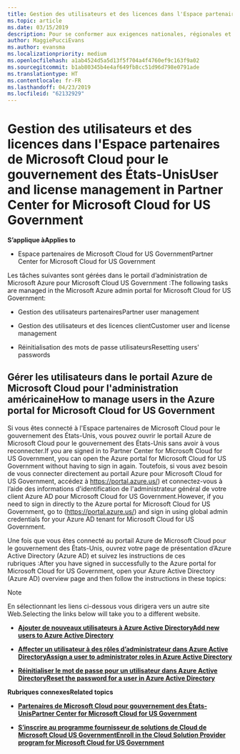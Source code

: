 ```yaml
---
title: Gestion des utilisateurs et des licences dans l'Espace partenaires de Microsoft Cloud pour le gouvernement des États-Unis | Espace partenaires de Microsoft Cloud pour le gouvernement des États-Unis
ms.topic: article
ms.date: 03/15/2019
description: Pour se conformer aux exigences nationales, régionales et sectorielles qui régissent la collecte et l’utilisation des données personnelles, les fonctionnalités de gestion des utilisateurs ne sont pas disponibles dans l'Espace partenaires de Microsoft Cloud pour le gouvernement des États-Unis. Ajoutez et gérez plutôt les utilisateurs dans le portail Azure de Microsoft Cloud pour le gouvernement des États-Unis.
author: MaggiePucciEvans
ms.author: evansma
ms.localizationpriority: medium
ms.openlocfilehash: a1ab4524d5a5d13f5f704a4f4760ef9c163f9a02
ms.sourcegitcommit: b1ab80345b4e4af649fb8cc51d96d798e0791ade
ms.translationtype: HT
ms.contentlocale: fr-FR
ms.lasthandoff: 04/23/2019
ms.locfileid: "62132929"
---
```

# <a name="user-and-license-management-in-partner-center-for-microsoft-cloud-for-us-government"></a><span data-ttu-id="61be7-104">Gestion des utilisateurs et des licences dans l'Espace partenaires de Microsoft Cloud pour le gouvernement des États-Unis</span><span class="sxs-lookup"><span data-stu-id="61be7-104">User and license management in Partner Center for Microsoft Cloud for US Government</span></span>

<span data-ttu-id="61be7-105">**S’applique à**</span><span class="sxs-lookup"><span data-stu-id="61be7-105">**Applies to**</span></span>

-  <span data-ttu-id="61be7-106">Espace partenaires de Microsoft Cloud for US Government</span><span class="sxs-lookup"><span data-stu-id="61be7-106">Partner Center for Microsoft Cloud for US Government</span></span>

<span data-ttu-id="61be7-107">Les tâches suivantes sont gérées dans le portail d’administration de Microsoft Azure pour Microsoft Cloud US Government :</span><span class="sxs-lookup"><span data-stu-id="61be7-107">The following tasks are managed in the Microsoft Azure admin portal for Microsoft Cloud for US Government:</span></span>

- <span data-ttu-id="61be7-108">Gestion des utilisateurs partenaires</span><span class="sxs-lookup"><span data-stu-id="61be7-108">Partner user management</span></span>

- <span data-ttu-id="61be7-109">Gestion des utilisateurs et des licences client</span><span class="sxs-lookup"><span data-stu-id="61be7-109">Customer user and license management</span></span>

- <span data-ttu-id="61be7-110">Réinitialisation des mots de passe utilisateurs</span><span class="sxs-lookup"><span data-stu-id="61be7-110">Resetting users' passwords</span></span>


## <a name="how-to-manage-users-in-the-azure-portal-for-microsoft-cloud-for-us-government"></a><span data-ttu-id="61be7-111">Gérer les utilisateurs dans le portail Azure de Microsoft Cloud pour l'administration américaine</span><span class="sxs-lookup"><span data-stu-id="61be7-111">How to manage users in the Azure portal for Microsoft Cloud for US Government</span></span>

<span data-ttu-id="61be7-112">Si vous êtes connecté à l'Espace partenaires de Microsoft Cloud pour le gouvernement des États-Unis, vous pouvez ouvrir le portail Azure de Microsoft Cloud pour le gouvernement des États-Unis sans avoir à vous reconnecter.</span><span class="sxs-lookup"><span data-stu-id="61be7-112">If you are signed in to Partner Center for Microsoft Cloud for US Government, you can open the Azure portal for Microsoft Cloud for US Government without having to sign in again.</span></span> <span data-ttu-id="61be7-113">Toutefois, si vous avez besoin de vous connecter directement au portail Azure pour Microsoft Cloud for US Government, accédez à https://portal.azure.us/) et connectez-vous à l’aide des informations d'identification de l'administrateur général de votre client Azure AD pour Microsoft Cloud for US Government.</span><span class="sxs-lookup"><span data-stu-id="61be7-113">However, if you need to sign in directly to the Azure portal for Microsoft Cloud for US Government, go to (https://portal.azure.us/) and sign in using global admin credentials for your Azure AD tenant for Microsoft Cloud for US Government.</span></span>

<span data-ttu-id="61be7-114">Une fois que vous êtes connecté au portail Azure de Microsoft Cloud pour le gouvernement des États-Unis, ouvrez votre page de présentation d’Azure Active Directory (Azure AD) et suivez les instructions de ces rubriques :</span><span class="sxs-lookup"><span data-stu-id="61be7-114">After you have signed in successfully to the Azure portal for Microsoft Cloud for US Government, open your Azure Active Directory (Azure AD) overview page and then follow the instructions in these topics:</span></span>

> [!NOTE]  
> <span data-ttu-id="61be7-115">En sélectionnant les liens ci-dessous vous dirigera vers un autre site Web.</span><span class="sxs-lookup"><span data-stu-id="61be7-115">Selecting the links below will take you to a different website.</span></span> 

-  [<span data-ttu-id="61be7-116">**Ajouter de nouveaux utilisateurs à Azure Active Directory**</span><span class="sxs-lookup"><span data-stu-id="61be7-116">**Add new users to Azure Active Directory**</span></span>](https://docs.microsoft.com/azure/active-directory/active-directory-users-create-azure-portal)

-  [<span data-ttu-id="61be7-117">**Affecter un utilisateur à des rôles d’administrateur dans Azure Active Directory**</span><span class="sxs-lookup"><span data-stu-id="61be7-117">**Assign a user to administrator roles in Azure Active Directory**</span></span>](https://docs.microsoft.com/azure/active-directory/active-directory-users-assign-role-azure-portal)

-  [<span data-ttu-id="61be7-118">**Réinitialiser le mot de passe pour un utilisateur dans Azure Active Directory**</span><span class="sxs-lookup"><span data-stu-id="61be7-118">**Reset the password for a user in Azure Active Directory**</span></span>](https://docs.microsoft.com/azure/active-directory/active-directory-users-reset-password-azure-portal)

<span data-ttu-id="61be7-119">**Rubriques connexes**</span><span class="sxs-lookup"><span data-stu-id="61be7-119">**Related topics**</span></span>

-  [<span data-ttu-id="61be7-120">**Partenaires de Microsoft Cloud pour gouvernement des États-Unis**</span><span class="sxs-lookup"><span data-stu-id="61be7-120">**Partner Center for Microsoft Cloud for US Government**</span></span>](partner-center-for-microsoft-us-govt-cloud.md)

-  [<span data-ttu-id="61be7-121">**S’inscrire au programme fournisseur de solutions de Cloud de Microsoft Cloud US Government**</span><span class="sxs-lookup"><span data-stu-id="61be7-121">**Enroll in the Cloud Solution Provider program for Microsoft Cloud for US Government**</span></span>](enroll-in-csp-for-microsoft-us-govt-cloud.md)
